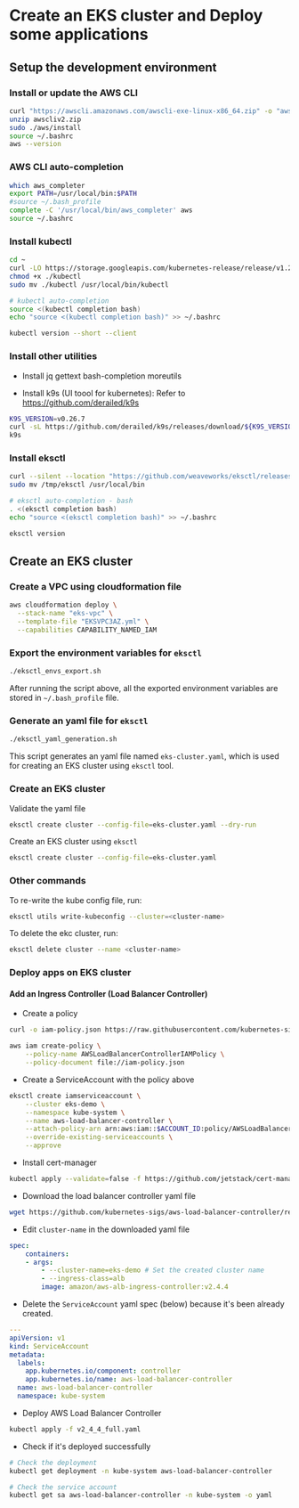 # Create an EKS cluster and Deploy some applications

## Setup the development environment

### Install or update the AWS CLI

```sh
curl "https://awscli.amazonaws.com/awscli-exe-linux-x86_64.zip" -o "awscliv2.zip"
unzip awscliv2.zip
sudo ./aws/install
source ~/.bashrc
aws --version
```

### AWS CLI auto-completion

```sh
which aws_completer
export PATH=/usr/local/bin:$PATH
#source ~/.bash_profile
complete -C '/usr/local/bin/aws_completer' aws
source ~/.bashrc
```

### Install kubectl

```sh
cd ~
curl -LO https://storage.googleapis.com/kubernetes-release/release/v1.22.6/bin/linux/amd64/kubectl
chmod +x ./kubectl
sudo mv ./kubectl /usr/local/bin/kubectl

# kubectl auto-completion
source <(kubectl completion bash)
echo "source <(kubectl completion bash)" >> ~/.bashrc

kubectl version --short --client
```

### Install other utilities

- Install jq gettext bash-completion moreutils

- Install k9s (UI toool for kubernetes): Refer to https://github.com/derailed/k9s

```sh
K9S_VERSION=v0.26.7
curl -sL https://github.com/derailed/k9s/releases/download/${K9S_VERSION}/k9s_Linux_x86_64.tar.gz | sudo tar xfz - -C /usr/local/bin
k9s
```

### Install eksctl

```sh
curl --silent --location "https://github.com/weaveworks/eksctl/releases/latest/download/eksctl_$(uname -s)_amd64.tar.gz" | tar xz -C /tmp
sudo mv /tmp/eksctl /usr/local/bin

# eksctl auto-completion - bash
. <(eksctl completion bash)
echo "source <(eksctl completion bash)" >> ~/.bashrc

eksctl version
```


## Create an EKS cluster

### Create a VPC using cloudformation file

```sh
aws cloudformation deploy \
  --stack-name "eks-vpc" \
  --template-file "EKSVPC3AZ.yml" \
  --capabilities CAPABILITY_NAMED_IAM 
```

### Export the environment variables for `eksctl`

```sh
./eksctl_envs_export.sh
```
After running the script above, all the exported environment variables are stored in `~/.bash_profile` file.

### Generate an yaml file for `eksctl`

```sh
./eksctl_yaml_generation.sh
```

This script generates an yaml file named `eks-cluster.yaml`, which is used for creating an EKS cluster using `eksctl` tool.

### Create an EKS cluster

Validate the yaml file

```sh
eksctl create cluster --config-file=eks-cluster.yaml --dry-run
```

Create an EKS cluster using `eksctl`

```sh
eksctl create cluster --config-file=eks-cluster.yaml
```

### Other commands

To re-write the kube config file, run:

```sh
eksctl utils write-kubeconfig --cluster=<cluster-name>
```

To delete the ekc cluster, run:

```sh
eksctl delete cluster --name <cluster-name>
```

### Deploy apps on EKS cluster

#### Add an Ingress Controller (Load Balancer Controller)

- Create a policy

```sh
curl -o iam-policy.json https://raw.githubusercontent.com/kubernetes-sigs/aws-load-balancer-controller/v2.4.4/docs/install/iam_policy.json

aws iam create-policy \
    --policy-name AWSLoadBalancerControllerIAMPolicy \
    --policy-document file://iam-policy.json
```

- Create a ServiceAccount with the policy above

```sh
eksctl create iamserviceaccount \
    --cluster eks-demo \
    --namespace kube-system \
    --name aws-load-balancer-controller \
    --attach-policy-arn arn:aws:iam::$ACCOUNT_ID:policy/AWSLoadBalancerControllerIAMPolicy \
    --override-existing-serviceaccounts \
    --approve
```

- Install cert-manager

```sh
kubectl apply --validate=false -f https://github.com/jetstack/cert-manager/releases/download/v1.5.4/cert-manager.yaml
```

- Download the load balancer controller yaml file

```sh
wget https://github.com/kubernetes-sigs/aws-load-balancer-controller/releases/download/v2.4.4/v2_4_4_full.yaml
```

- Edit `cluster-name` in the downloaded yaml file

```yaml
spec:
    containers:
    - args:
        - --cluster-name=eks-demo # Set the created cluster name
        - --ingress-class=alb
        image: amazon/aws-alb-ingress-controller:v2.4.4
```

- Delete the `ServiceAccount` yaml spec (below) because it's been already created.

```yaml
---
apiVersion: v1
kind: ServiceAccount
metadata:
  labels:
    app.kubernetes.io/component: controller
    app.kubernetes.io/name: aws-load-balancer-controller
  name: aws-load-balancer-controller
  namespace: kube-system
```

- Deploy AWS Load Balancer Controller

```sh
kubectl apply -f v2_4_4_full.yaml
```

- Check if it's deployed successfully

```sh
# Check the deployment
kubectl get deployment -n kube-system aws-load-balancer-controller

# Check the service account
kubectl get sa aws-load-balancer-controller -n kube-system -o yaml
```
